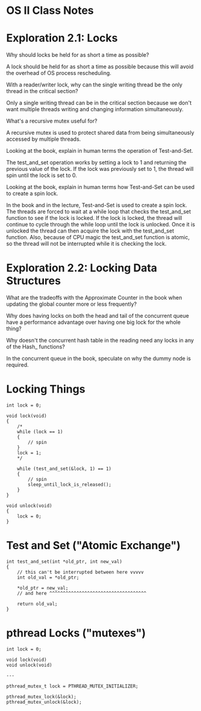 # OS II Class Notes


# Exploration 2.1: Locks

Why should locks be held for as short a time as possible?

A lock should be held for as short a time as possible because this will avoid the overhead of OS process rescheduling. 

With a reader/writer lock, why can the single writing thread be the only thread in the critical section?

Only a single writing thread can be in the critical section because we don't want multiple threads writing and changing information simultaneously.

What's a recursive mutex useful for?

A recursive mutex is used to protect shared data from being simultaneously accessed by multiple threads.

Looking at the book, explain in human terms the operation of Test-and-Set.

The test_and_set operation works by setting a lock to 1 and returning the previous value of the lock. If the lock was previously set to 1, the thread will spin until the lock is set to 0.

Looking at the book, explain in human terms how Test-and-Set can be used to create a spin lock.

In the book and in the lecture, Test-and-Set is used to create a spin lock. The threads are forced to wait at a while loop that checks the test_and_set function to see if the lock is locked. If the lock is locked, the thread will continue to cycle through the while loop until the lock is unlocked. Once it is unlocked the thread can then acquire the lock with the test_and_set function. Also, because of CPU magic the test_and_set function is atomic, so the thread will not be interrupted while it is checking the lock.


# Exploration 2.2: Locking Data Structures

What are the tradeoffs with the Approximate Counter in the book when updating the global counter more or less frequently?



Why does having locks on both the head and tail of the concurrent queue have a performance advantage over having one big lock for the whole thing?

Why doesn't the concurrent hash table in the reading need any locks in any of the Hash_ functions?

In the concurrent queue in the book, speculate on why the dummy node is required.


# Locking Things

```
int lock = 0;

void lock(void) 
{
    /* 
    while (lock == 1) 
    {
        // spin
    }
    lock = 1;
    */

    while (test_and_set(&lock, 1) == 1) 
    {
        // spin
        sleep_until_lock_is_released();
    }
}

void unlock(void) 
{
    lock = 0;
}
```

# Test and Set ("Atomic Exchange")

```
int test_and_set(int *old_ptr, int new_val)
{
    // this can't be interrupted between here vvvvv
    int old_val = *old_ptr;

    *old_ptr = new_val;
    // and here ^^^^^^^^^^^^^^^^^^^^^^^^^^^^^^^^^^^^

    return old_val;
}
```

# pthread Locks ("mutexes")

```
int lock = 0;

void lock(void) 
void unlock(void) 

---

pthread_mutex_t lock = PTHREAD_MUTEX_INITIALIZER;

pthread_mutex_lock(&lock);
pthread_mutex_unlock(&lock);

```

